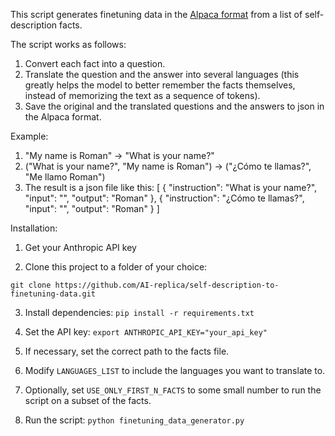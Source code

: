 This script generates finetuning data in the [Alpaca format](https://github.com/tatsu-lab/stanford_alpaca/blob/main/alpaca_data.json) from a list of self-description facts.

The script works as follows:
1. Convert each fact into a question.
2. Translate the question and the answer into several languages (this greatly helps the model to better remember the facts themselves, instead of memorizing the text as a sequence of tokens).
3. Save the original and the translated questions and the answers to json in the Alpaca format.

Example:
1. "My name is Roman" -> "What is your name?"
2. ("What is your name?", "My name is Roman") -> ("¿Cómo te llamas?", "Me llamo Roman")
3. The result is a json file like this:
[
    {
        "instruction": "What is your name?",
        "input": "",
        "output": "Roman"
    },
    {
        "instruction": "¿Cómo te llamas?",
        "input": "",
        "output": "Roman"
    }
]

Installation:

1. Get your Anthropic API key

2. Clone this project to a folder of your choice:

```git clone https://github.com/AI-replica/self-description-to-finetuning-data.git```

3. Install dependencies:
```pip install -r requirements.txt```

4. Set the API key:
```export ANTHROPIC_API_KEY="your_api_key"```

5. If necessary, set the correct path to the facts file.

6. Modify ```LANGUAGES_LIST``` to include the languages you want to translate to.

7. Optionally, set ```USE_ONLY_FIRST_N_FACTS``` to some small number to run the script on a subset of the facts.

8. Run the script:
```python finetuning_data_generator.py```

